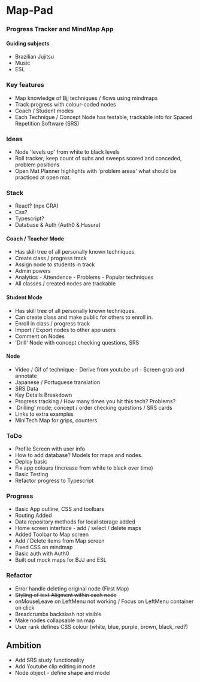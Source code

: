 # Map-Pad
### Progress Tracker and MindMap App
#### Guiding subjects
- Brazilian Jujitsu
- Music
- ESL
### Key features
- Map knowledge of Bjj techniques / flows using mindmaps
- Track progress with colour-coded nodes
- Coach / Student modes
- Each Technique / Concept Node has testable, trackable info for Spaced Repetition Software (SRS) 

### Ideas 
- Node 'levels up' from white to black levels
- Roll tracker; keep count of subs and sweeps scored and conceded, problem positions
- Open Mat Planner highlights with 'problem areas' what should be practiced at open mat. 

### Stack
- React? (npx CRA)
- Css?
- Typescript?
- Database & Auth (Auth0 & Hasura) 

#### Coach / Teacher Mode
- Has skill tree of all personally known techniques.
- Create class / progress track
- Assign node to students in track
- Admin powers
- Analytics - Attendence - Problems - Popular techniques
- All classes / created nodes are trackable

#### Student Mode
- Has skill tree of all personally known techniques.
- Can create class and make public for others to enroll in. 
- Enroll in class / progress track
- Import / Export nodes to other app users
- Comment on Nodes
- 'Drill' Node with concept checking questions, SRS

#### Node
- Video / Gif of technique - Derive from youtube url - Screen grab and annotate
- Japanese / Portuguese translation
- SRS Data
- Key Details Breakdown
- Progress tracking / How many times you hit this tech? Problems?
- 'Drilling' mode; concept / order checking questions / SRS cards
- Links to extra examples
- MiniTech Map for grips, counters

### ToDo
- Profile Screen with user info
- How to add database? Models for maps and nodes.
- Deploy basic
- Fix app colours (Increase from white to black over time)
- Basic Testing
- Refactor progress to Typescript
### Progress
- Basic App outline, CSS and toolbars
- Routing Added
- Data repository methods for local storage added
- Home screen interface - add / select / delete maps
- Added Toolbar to Map screen
- Add / Delete items from Map screen
- Fixed CSS on mindmap
- Basic auth with Auth0
- Built out mock maps for BJJ and ESL

### Refactor
- Error handle deleting original node (First Map)
- ~~Styling of text Aligment within each node~~
- onMouseLeave on LeftMenu not working / Focus on LeftMenu container on click
- Breadcrumbs backslash not visible
- Make nodes collapsable on map
- User rank defines CSS colour (white, blue, purple, brown, black, red?)
## Ambition
- Add SRS study functionality
- Add Youtube clip editing in node
- Node object - define shape and model